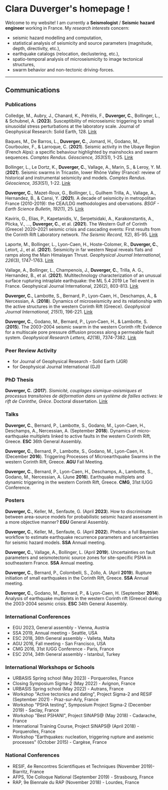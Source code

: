 # Clara Duverger's homepage !

Welcome to my website! I am currently a **Seismologist** / **Seismic hazard engineer** working in France.
My *research interests* concern:

- seismic hazard modelling and computation,
- statistical analysis of seismicity and source parameters (magnitude, depth, directivity, etc.),
- earthquake catalogs (relocation, declustering, etc.),
- spatio-temporal analysis of microseismicity to image tectonical structures,
- swarm behavior and non-tectonic driving-forces.

---

## Communications

### Publications

Colledge, M., Aubry, J., Chanard, K., Pétrélis, F., **Duverger, C.**, Bollinger, L., & Schubnel, A. (**2023**). Susceptibility of microseismic triggering to small sinusoidal stress perturbations at the laboratory scale. Journal of Geophysical Research: Solid Earth, 128. [Link](https://doi.org/10.1029/2022JB025583) 

Baques, M., De Barros, L., **Duverger, C.**, Jomard, H., Godano, M., Courboulex, F., & Larroque, C. (**2021**). Seismic activity in the Ubaye Region (French Alps): a specific behaviour highlighted by mainshocks and swarm sequences. *Comptes Rendus. Géoscience, 353*(S1), 1-25. [Link](https://comptes-rendus.academie-sciences.fr/geoscience/item/CRGEOS_2021__353_S1_A11_0/)

Bollinger, L., Le Dortz, K., **Duverger, C.**, Vallage, A., Marin, S., & Leroy, Y. M. (**2021**). Seismic swarms in Tricastin, lower Rhône Valley (France): review of historical and instrumental seismicity and models. *Comptes Rendus. Géoscience, 353*(S1), 1-22. [Link](https://comptes-rendus.academie-sciences.fr/geoscience/item/CRGEOS_2021__353_S1_A22_0/)

**Duverger, C.**, Mazet-Roux, G., Bollinger, L., Guilhem Trilla, A., Vallage, A., Hernandez, B., & Cansi, Y. (**2021**). A decade of seismicity in metropolitan France (2010-2019): the CEA/LDG methodologies and obervations. *BSGF - Earth Science Bulletin, 192*(1), 25. [Link](https://pubs.geoscienceworld.org/sgf/bsgf/article/192/1/25/596562/A-decade-of-seismicity-in-metropolitan-France-2010)

Kaviris, G., Elias, P., Kapetanidis, V., Serpetsidaki, A., Karakonstantis, A., Plicka, V., ..., **Duverger, C.**, et al. (**2021**). The Western Gulf of Corinth (Greece) 2020–2021 seismic crisis and cascading events: First results from the Corinth Rift Laboratory network. *The Seismic Record, 1*(2), 85-95. [Link](https://pubs.geoscienceworld.org/ssa/tsr/article/1/2/85/606211/The-Western-Gulf-of-Corinth-Greece-2020-2021)

Laporte, M., Bollinger, L., Lyon-Caen, H., Hoste-Colomer, R., **Duverger, C.**, Letort, J., et al. (**2021**). Seismicity in far western Nepal reveals flats and ramps along the Main Himalayan Thrust. *Geophysical Journal International, 226*(3), 1747-1763. [Link](https://academic.oup.com/gji/article-abstract/226/3/1747/6240174?)

Vallage, A., Bollinger, L., Champenois, J., **Duverger, C.**, Trilla, A. G., Hernandez, B., et al. (**2021**). Multitechnology characterization of an unusual surface rupturing intraplate earthquake: the ML 5.4 2019 Le Teil event in France. Geophysical Journal International, 226(2), 803-813. [Link](https://academic.oup.com/gji/article-abstract/226/2/803/6223486)

**Duverger, C.**, Lambotte, S., Bernard, P., Lyon-Caen, H., Deschamps, A., & Nercessian, A. (**2018**). Dynamics of microseismicity and its relationship with the active structures in the western Corinth Rift (Greece). *Geophysical Journal International, 215*(1), 196-221. [Link](https://academic.oup.com/gji/article-abstract/215/1/196/5046732)

**Duverger, C.**, Godano, M., Bernard, P., Lyon‐Caen, H., & Lambotte, S. (**2015**). The 2003–2004 seismic swarm in the western Corinth rift: Evidence for a multiscale pore pressure diffusion process along a permeable fault system. *Geophysical Research Letters, 42*(18), 7374-7382. [Link](https://agupubs.onlinelibrary.wiley.com/doi/full/10.1002/2015GL065298)


### Peer Review Activity
- for Journal of Geophysical Research - Solid Earth (JGR)
- for Geophysical Journal International (GJI)

### PhD Thesis

**Duverger, C.** (**2017**). *Sismicité, couplages sismique-asismiques et processus transitoires de déformation dans un système de failles actives: le rift de Corinthe, Grèce*. Doctoral dissertation. [Link](https://hal.inria.fr/tel-02151611/)


### Talks

**Duverger, C.**, Bernard, P., Lambotte, S., Godano, M., Lyon-Caen, H., Deschamps, A., Nercessian, A. (September **2018**). Dynamics of micro-earthquake multiplets linked to active faults in the western Corinth Rift, Greece. **ESC** 36th General Assembly.

**Duverger, C.**, Bernard, P., Lambotte, S., Godano, M., Lyon-Caen, H. (December **2016**). Triggering Processes of Microearthquake Swarms in the western Corinth Rift, Greece. **AGU** Fall Meeting.

**Duverger, C.**, Bernard, P., Lyon-Caen, H., Deschamps, A., Lambotte, S., Godano, M., Nercessian, A. (June **2016**). Earthquake multiplets and dynamic triggering in the western Corinth Rift, Greece. **CMG**, 31st IUGG Conference.


### Posters

**Duverger, C.**, Keller, M., Senfaute, G. (April **2023**). How to discriminate between area-source models for probabilistic seismic hazard assessment in a more objective manner? **EGU** General Assembly.

**Duverger, C.**, Keller, M., Senfaute, G. (April **2022**). Phebus: a full Bayesian workflow to estimate earthquake recurrence parameters and uncertainties for seismic hazard models. **SSA** Annual meeting.

**Duverger, C.**, Vallage, A., Bollinger, L. (April **2019**). Uncertainties on fault parameters and seismotectonic source zones for site-specific PSHA in southeastern France. **SSA** Annual meeting.

**Duverger, C.**, Bernard, P., Colombelli, S., Zollo, A. (April **2019**). Rupture initiation of small earthquakes in the Corinth Rift, Greece. **SSA** Annual meeting.

**Duverger, C.**, Godano, M., Bernard, P., & Lyon-Caen, H. (September **2014**). Analysis of earthquake multiplets in the western Corinth rift (Greece) during the 2003-2004 seismic crisis. **ESC** 34th General Assembly.


### International Conferences

- EGU 2023, General assembly - Vienna, Austria
- SSA 2019, Annual meeting - Seattle, USA
- ESC 2018, 36th General assembly - Valleta, Malta
- AGU 2016, Fall meeting - San Francisco, USA
- CMG 2016, 31st IUGG Conference - Paris, France
- ESC 2014, 34th General assembly - Istanbul, Turkey

### International Workshops or Schools

- URBASIS Spring school (May 2023) - Porquerolles, France
- Closing Symposium Sigma-2 (May 2022) - Avignon, France
- URBASIS Spring school (May 2022) - Autrans, France
- Workshop "Active tectonics and dating", Project Sigma-2 and RESIF (September 2021) - Praz-sur-Arly, France
- Workshop "PSHA testing", Symposium Project Sigma-2 (December 2019) - Saclay, France
- Workshop "Best PSHANI", Project SINAPS@ (May 2018) - Cadarache, France
- International Training Course, Project SINAPS@ (April 2018) - Porquerolles, France
- Workshop "Earthquakes: nucleation, triggering rupture and aseismic processes" (October 2015) - Cargèse, France

### National Conferences

- RESIF, 4e Rencontres Scientifiques et Techniques (November 2019)- Biarritz, France
- AFPS, 10e Colloque National (September 2019) - Strasbourg, France
- RAP, 9e Biennale du RAP (November 2018) - Lourdes, France
